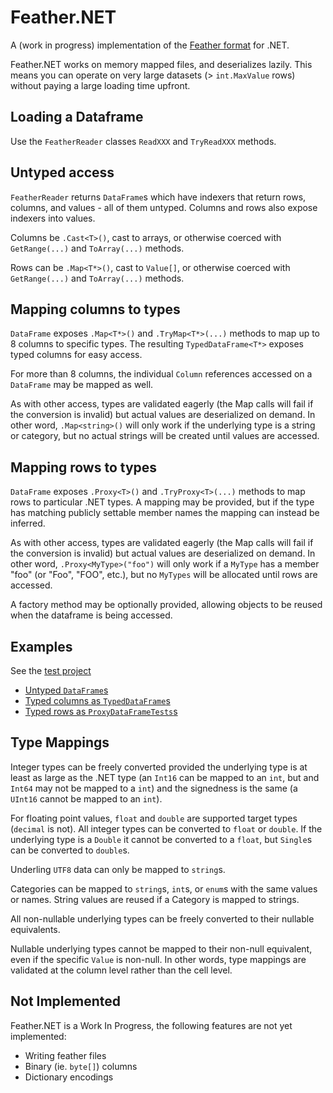 ﻿# Feather.NET

A (work in progress) implementation of the [Feather format](https://github.com/wesm/feather) for .NET.

Feather.NET works on memory mapped files, and deserializes lazily.  This means you can operate on very
large datasets (> `int.MaxValue` rows) without paying a large loading time upfront.

## Loading a Dataframe

Use the `FeatherReader` classes `ReadXXX` and `TryReadXXX` methods.

## Untyped access

`FeatherReader` returns `DataFrame`s which have indexers that return rows, columns, and values - all of them untyped.
Columns and rows also expose indexers into values.


Columns be `.Cast<T>()`, cast to arrays, or otherwise coerced with `GetRange(...)` and `ToArray(...)` methods.

Rows can be `.Map<T*>()`, cast to `Value[]`, or otherwise coerced with `GetRange(...)` and `ToArray(...)` methods.

## Mapping columns to types

`DataFrame` exposes `.Map<T*>()` and `.TryMap<T*>(...)` methods to map up to 8 columns to specific types.  The resulting `TypedDataFrame<T*>` 
exposes typed columns for easy access.

For more than 8 columns, the individual `Column` references accessed on a `DataFrame` may be mapped as well.

As with other access, types are validated eagerly (the Map calls will fail if the conversion is invalid) but actual values are deserialized
on demand.  In other word, `.Map<string>()` will only work if the underlying type is a string or category, but no actual strings will be created
until values are accessed.

## Mapping rows to types

`DataFrame` exposes `.Proxy<T>()` and `.TryProxy<T>(...)` methods to map rows to particular .NET types.  A mapping may be provided, but if the type
has matching publicly settable member names the mapping can instead be inferred.

As with other access, types are validated eagerly (the Map calls will fail if the conversion is invalid) but actual values are deserialized
on demand.  In other word, `.Proxy<MyType>("foo")` will only work if a `MyType` has a member "foo" (or "Foo", "FOO", etc.), but no `MyTypes` will
be allocated until rows are accessed.

A factory method may be optionally provided, allowing objects to be reused when the dataframe is being accessed.

## Examples

See the [test project](https://github.com/kevin-montrose/FeatherDotNet/FeatherDotNet.Tests)

 - [Untyped `DataFrame`s](https://github.com/kevin-montrose/FeatherDotNet/blob/master/FeatherDotNet.Tests/DataFrameTests.cs)
 - [Typed columns as `TypedDataFrame`s](https://github.com/kevin-montrose/FeatherDotNet/blob/master/FeatherDotNet.Tests/TypedDataFrameTests.cs)
 - [Typed rows as `ProxyDataFrameTests`s](https://github.com/kevin-montrose/FeatherDotNet/blob/master/FeatherDotNet.Tests/ProxyDataFrameTests.cs)

## Type Mappings

Integer types can be freely converted provided the underlying type is at least as large as the .NET type (an `Int16` can be mapped to an `int`,
but and `Int64` may not be mapped to a `int`) and the signedness is the same (a `UInt16` cannot be mapped to an `int`).

For floating point values, `float` and `double` are supported target types (`decimal` is not).  All integer types can be converted to `float` or `double`.
If the underlying type is a `Double` it cannot be converted to a `float`, but `Single`s can be converted to `double`s.

Underling `UTF8` data can only be mapped to `string`s.

Categories can be mapped to `string`s, `int`s, or `enum`s with the same values or names.  String values are reused if a Category is mapped to strings.

All non-nullable underlying types can be freely converted to their nullable equivalents.

Nullable underlying types cannot be mapped to their non-null equivalent, even if the specific `Value` is non-null.  In other words, type mappings are validated
at the column level rather than the cell level.

## Not Implemented

Feather.NET is a Work In Progress, the following features are not yet implemented:

 - Writing feather files
 - Binary (ie. `byte[]`) columns
 - Dictionary encodings